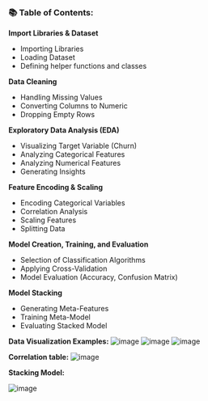 ### 📚 Table of Contents:

**Import Libraries & Dataset**
* Importing Libraries
* Loading Dataset
* Defining helper functions and classes

**Data Cleaning**
* Handling Missing Values
* Converting Columns to Numeric
* Dropping Empty Rows

**Exploratory Data Analysis (EDA)**
* Visualizing Target Variable (Churn)
* Analyzing Categorical Features
* Analyzing Numerical Features
* Generating Insights

**Feature Encoding & Scaling**
* Encoding Categorical Variables
* Correlation Analysis
* Scaling Features
* Splitting Data

**Model Creation, Training, and Evaluation**
* Selection of Classification Algorithms
* Applying Cross-Validation
* Model Evaluation (Accuracy, Confusion Matrix)

**Model Stacking**
* Generating Meta-Features
* Training Meta-Model
* Evaluating Stacked Model

**Data Visualization Examples:**
![image](https://github.com/user-attachments/assets/bd1be2bd-cfab-4d16-9246-e4e26b9b256b)
![image](https://github.com/user-attachments/assets/7e4693f0-491e-4ae1-a88f-1024447f1a35)
![image](https://github.com/user-attachments/assets/4ce1d69c-65e8-4873-a3d1-c4d24298c873)

**Correlation table:**
![image](https://github.com/user-attachments/assets/6329f8dc-6178-4376-9ea8-8e5d79523ee7)

**Stacking Model:**

![image](https://github.com/user-attachments/assets/f560a34b-1cf9-4b1c-bac5-a0a82c83c5ec)



